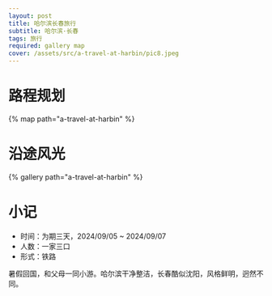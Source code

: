 ```yaml
---
layout: post
title: 哈尔滨长春旅行
subtitle: 哈尔滨·长春
tags: 旅行
required: gallery map
cover: /assets/src/a-travel-at-harbin/pic8.jpeg
---
```


# 路程规划

{% map path="a-travel-at-harbin" %}

# 沿途风光

{% gallery path="a-travel-at-harbin" %}

# 小记

- 时间：为期三天，2024/09/05 ~ 2024/09/07
- 人数：一家三口
- 形式：铁路

暑假回国，和父母一同小游。哈尔滨干净整洁，长春酷似沈阳，风格鲜明，迥然不同。
